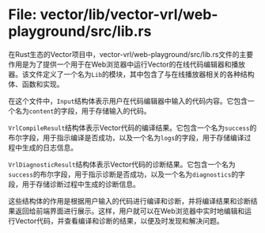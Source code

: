 # File: vector/lib/vector-vrl/web-playground/src/lib.rs

在Rust生态的Vector项目中，vector-vrl/web-playground/src/lib.rs文件的主要作用是为了提供一个用于在Web浏览器中运行Vector的在线代码编辑器和播放器。该文件定义了一个名为`Lib`的模块，其中包含了与在线播放器相关的各种结构体、函数和实现。

在这个文件中，`Input`结构体表示用户在代码编辑器中输入的代码内容。它包含一个名为`content`的字段，用于存储输入的代码。

`VrlCompileResult`结构体表示Vector代码的编译结果。它包含一个名为`success`的布尔字段，用于指示编译是否成功，以及一个名为`logs`的字段，用于存储编译过程中生成的日志信息。

`VrlDiagnosticResult`结构体表示Vector代码的诊断结果。它包含一个名为`success`的布尔字段，用于指示诊断是否成功，以及一个名为`diagnostics`的字段，用于存储诊断过程中生成的诊断信息。

这些结构体的作用是根据用户输入的代码进行编译和诊断，并将编译结果和诊断结果返回给前端界面进行展示。这样，用户就可以在Web浏览器中实时地编辑和运行Vector代码，并查看编译和诊断的结果，以便及时发现和解决问题。

